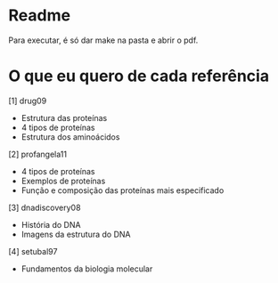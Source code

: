 # Readme #

Para executar, é só dar make na pasta e abrir o pdf.



# O que eu quero de cada referência #

[1] drug09

* Estrutura das proteínas
* 4 tipos de proteínas
* Estrutura dos aminoácidos

[2] profangela11

* 4 tipos de proteínas
* Exemplos de proteínas
* Função e composição das proteínas mais especificado

[3] dnadiscovery08

* História do DNA
* Imagens da estrutura do DNA

[4] setubal97

* Fundamentos da biologia molecular